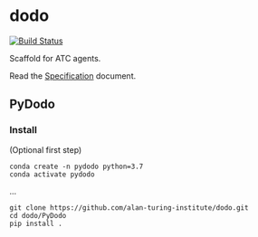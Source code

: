 # dodo

[![Build Status](https://travis-ci.com/alan-turing-institute/dodo.svg?branch=master)](https://travis-ci.com/alan-turing-institute/dodo)

Scaffold for ATC agents.

Read the [Specification](Specification.md) document.

## PyDodo

### Install

(Optional first step)
```
conda create -n pydodo python=3.7
conda activate pydodo
```
...
```{bash}
git clone https://github.com/alan-turing-institute/dodo.git
cd dodo/PyDodo
pip install .
```
